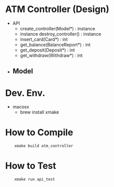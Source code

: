 # ATM Controller (Design)
- API
  - create_controller(Model*) : instance
  - instance destroy_controller() : instance
  - insert_card(Card*) : int
  - get_balance(BalanceReport*) : int
  - get_deposit(Deposit*) : int
  - get_withdraw(Withdraw*) : int
- Model
  - 



# Dev. Env.
- macosx
  - brew install xmake

# How to Compile
```shell
    xmake build atm_controller
```

# How to Test
```shell
    xmake run api_test
```
